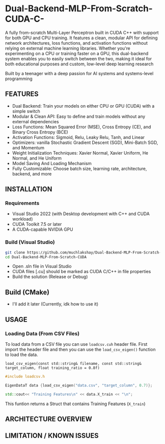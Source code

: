 # Dual-Backend-MLP-From-Scratch-CUDA-C-
A fully from-scratch Multi-Layer Perceptron built in CUDA C++ with support for both GPU and CPU training.
It features a clean, modular API for defining network architectures, loss functions, and activation functions without relying on external machine learning libraries. Whether you're experimenting on a CPU or training faster on a GPU, this dual-backend system enables you to easily switch between the two, making it ideal for both educational purposes and custom, low-level deep learning research

Built by a teenager with a deep passion for AI systems and systems-level programming

## FEATURES
- Dual Backend: Train your models on either CPU or GPU (CUDA) with a simple switch
- Modular & Clean API: Easy to define and train models without any external dependencies
- Loss Functions: Mean Squared Error (MSE), Cross Entropy (CE), and Binary Cross Entropy (BCE)
- Activation Functions: Sigmoid, Relu, Leaky Relu, Tanh, and Linear
- Optimizers: vanilla Stochastic Gradient Descent (SGD), Mini-Batch SGD, and Momentum
- Weight Initialization Techniques: Xavier Normal, Xavier Uniform, He Normal, and He Uniform 
- Model Saving And Loading Mechanism
- Fully Customizable: Choose batch size, learning rate, architecture, backend, and more

## INSTALLATION
### Requirements
- Visual Studio 2022 (with Desktop development with C++ and CUDA workload)
- CUDA Toolkit 7.5 or later
- A CUDA-capable NVIDIA GPU

### Build (Visual Studio)

```bash
git clone https://github.com/muchlakshay/Dual-Backend-MLP-From-Scratch-CUDA.git
cd Dual-Backend-MLP-From-Scratch-CUDA
```
- Open .sln file in Visual Studio
- CUDA files [.cu] should be marked as CUDA C/C++ in file properties
- Build the solution (Release or Debug)

## Build (CMake)

- I'll add it later (Currently, idk how to use it)

## USAGE

### Loading Data (From CSV Files)

To load data from a CSV file you can use ```loadcsv.cuh``` header file. First import the header file and then you can use the ```load_csv_eigen()``` function to load the data.

```load_csv_eigen(const std::string& filename, const std::string& target_column, float training_ratio = 0.8f)```

```cpp
#include loadcsv.h

EigenDataT data {load_csv_eigen("data.csv", "target_column", 0.7)};

std::cout<< "Training Features\n" << data.X_train << "\n";


```
This funtion returns a Struct that contains Training Features (```X_train```) 

## ARCHITECTURE OVERVIEW

## LIMITATION / KNOWN ISSUES 
